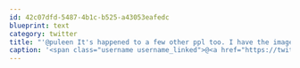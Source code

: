 ```yaml
---
id: 42c07dfd-5487-4b1c-b525-a43053eafedc
blueprint: text
category: twitter
title: "'@puleen It's happened to a few other ppl too. I have the images, have to re-flash it.  3.1 was fine for a few days."
caption: '<span class="username username_linked">@<a href="https://twitter.com/puleen" title="Puleen Patel">puleen</a></span> It''s happened to a few other ppl too. I have the images, have to re-flash it.  3.1 was fine for a few days.'
---
```

